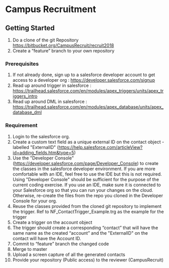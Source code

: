 # Campus Recruitment


## Getting Started

1.	Do a clone of the git Repository https://bitbucket.org/CampusRecruit/recruit2018
2.	Create a “feature” branch to your own repository

### Prerequisites

1.	If not already done, sign up to a salesforce developer account to get access to a developer org : https://developer.salesforce.com/signup
2.	Read up around trigger in salesforce : https://trailhead.salesforce.com/en/modules/apex_triggers/units/apex_triggers_intro
3.	Read up around DML in salesforce : https://trailhead.salesforce.com/en/modules/apex_database/units/apex_database_dml
### Requirement

1.	Login to the salesforce org.
2.	Create a custom text field as a unique external ID on the contact object - labelled "ExternalID" (https://help.salesforce.com/articleView?id=adding_fields.htm&type=5)
3.	Use the "Developer Console" (https://developer.salesforce.com/page/Developer_Console) to create the classes in the salesforce developer environment. If you are more comfortable with an IDE, feel free to use the IDE but this is not required. Using "Developer Console" should be sufficient for the purpose of the current coding exercise. If you use an IDE, make sure it is connected to your Salesforce org so that you can run your changes on the cloud. Otherwise, re-create the files from the repo you cloned in the Developer Console for your org.
4. Reuse the classes provided from the cloned git repository to implement the trigger. Ref to NF_ContactTrigger_Example.trg as the example for the trigger
5. Create a trigger on the account object 
6. The trigger should create a corresponding “contact” that will have the same name as the created “account” and the "ExternalID" on the contact will have the Account ID.
7.  Commit to “feature” branch the changed code
8.	Merge to master
9. 	Upload a screen capture of all the generated contacts 
10.	Provide your repository (Public access) to the reviewer (CampusRecruit)

